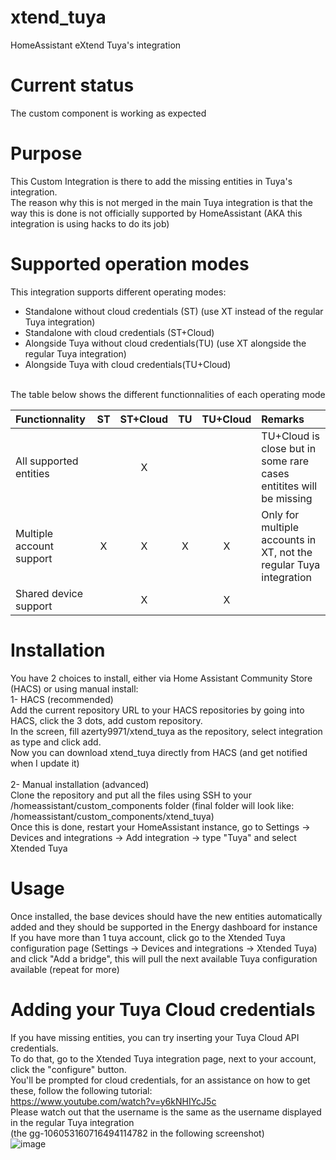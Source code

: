# xtend_tuya
HomeAssistant eXtend Tuya's integration

# Current status
The custom component is working as expected

# Purpose
This Custom Integration is there to add the missing entities in Tuya's integration.<br/>
The reason why this is not merged in the main Tuya integration is that the way this is done is not officially supported by HomeAssistant (AKA this integration is using hacks to do its job)

# Supported operation modes
This integration supports different operating modes:<br/>
- Standalone without cloud credentials (ST) (use XT instead of the regular Tuya integration)<br/>
- Standalone with cloud credentials (ST+Cloud)<br/>
- Alongside Tuya without cloud credentials(TU) (use XT alongside the regular Tuya integration)<br/>
- Alongside Tuya with cloud credentials(TU+Cloud)<br/>
<br/>
The table below shows the different functionnalities of each operating mode<br/>

| Functionnality          | ST  | ST+Cloud | TU  | TU+Cloud | Remarks                                                            |
| :---------------------- | :-: | :------: | :-: | :------: | :----------------------------------------------------------------- |
| All supported entities  |     | X        |     |          | TU+Cloud is close but in some rare cases entitites will be missing |
| Multiple account support| X   | X        | X   | X        | Only for multiple accounts in XT, not the regular Tuya integration |
| Shared device support   |     | X        |     | X        |                                                                    |


# Installation
You have 2 choices to install, either via Home Assistant Community Store (HACS) or using manual install:<br/>
1- HACS (recommended)<br/>
Add the current repository URL to your HACS repositories by going into HACS, click the 3 dots, add custom repository.<br/>
In the screen, fill azerty9971/xtend_tuya as the repository, select integration as type and click add.<br/>
Now you can download xtend_tuya directly from HACS (and get notified when I update it)<br/>
<br/>
2- Manual installation (advanced)<br/>
Clone the repository and put all the files using SSH to your /homeassistant/custom_components folder (final folder will look like: /homeassistant/custom_components/xtend_tuya)<br/>
Once this is done, restart your HomeAssistant instance, go to Settings -> Devices and integrations -> Add integration -> type "Tuya" and select Xtended Tuya<br/>

# Usage
Once installed, the base devices should have the new entities automatically added and they should be supported in the Energy dashboard for instance<br/>
If you have more than 1 tuya account, click go to the Xtended Tuya configuration page (Settings -> Devices and integrations -> Xtended Tuya) and click "Add a bridge", this will pull the next available Tuya configuration available (repeat for more)

# Adding your Tuya Cloud credentials
If you have missing entities, you can try inserting your Tuya Cloud API credentials.<br/>
To do that, go to the Xtended Tuya integration page, next to your account, click the "configure" button.<br/>
You'll be prompted for cloud credentials, for an assistance on how to get these, follow the following tutorial:<br/>
https://www.youtube.com/watch?v=y6kNHIYcJ5c<br/>
Please watch out that the username is the same as the username displayed in the regular Tuya integration<br/>
(the gg-106053160716494114782 in the following screenshot)<br/>
![image](https://github.com/user-attachments/assets/8f8ec9d3-1454-4ef5-8871-61ab4c12de90)

